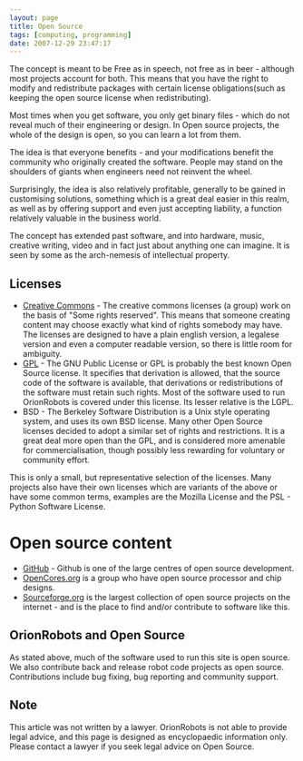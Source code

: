 ```yaml
---
layout: page
title: Open Source
tags: [computing, programming]
date: 2007-12-29 23:47:17
---
```

The concept is meant to be Free as in speech, not free as in beer - although most projects account for both. This means that you have the right to modify and redistribute packages with certain license obligations(such as keeping the open source license when redistributing).

Most times when you get software, you only get binary files - which do not reveal much of their engineering or design. In Open source projects, the whole of the design is open, so you can learn a lot from them.

The idea is that everyone benefits - and your modifications benefit the community who originally created the software. People may stand on the shoulders of giants when engineers need not reinvent the wheel.

Surprisingly, the idea is also relatively profitable, generally to be gained in customising solutions, something which is a great deal easier in this realm, as well as by offering support and even just accepting liability, a function relatively valuable in the business world.

The concept has extended past software, and into hardware, music, creative writing, video and in fact just about anything one can imagine. It is seen by some as the arch-nemesis of intellectual property.

## Licenses

- [Creative Commons](https://creativecommons.org/) - The creative commons licenses (a group) work on the basis of "Some rights reserved". This means that someone creating content may choose exactly what kind of rights somebody may have. The licenses are designed to have a plain english version, a legalese version and even a computer readable version, so there is little room for ambiguity.
- [GPL](https://www.gnu.org/licenses/gpl-3.0.en.html) - The GNU Public License or GPL is probably the best known Open Source license. It specifies that derivation is allowed, that the source code of the software is available, that derivations or redistributions of the software must retain such rights. Most of the software used to run OrionRobots is covered under this license. Its lesser relative is the LGPL.
- BSD - The Berkeley Software Distribution is a Unix style operating system, and uses its own BSD license. Many other Open Source licenses decided to adopt a similar set of rights and restrictions. It is a great deal more open than the GPL, and is considered more amenable for commercialisation, though possibly less rewarding for voluntary or community effort.

This is only a small, but representative selection of the licenses. Many projects also have their own licenses which are variants of the above or have some common terms, examples are the Mozilla License and the PSL - Python Software License.

# Open source content

- [GitHub](//github.com) - Github is one of the large centres of open source development.
- [OpenCores.org](https://opencores.org/) is a group who have open source processor and chip designs.
- [Sourceforge.org](https://sourceforge.net/) is the largest collection of open source projects on the internet - and is the place to find and/or contribute to software like this.

## OrionRobots and Open Source

As stated above, much of the software used to run this site is open source. We also contribute back and release robot code projects as open source. Contributions include bug fixing, bug reporting and community support.

## Note

This article was not written by a lawyer. OrionRobots is not able to provide legal advice, and this page is designed as encyclopaedic information only. Please contact a lawyer if you seek legal advice on Open Source.
